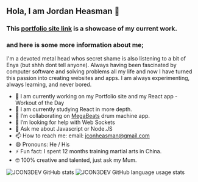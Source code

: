 ## Hola, I am Jordan Heasman 👋

### This [portfolio site link](https://github.com/JCON3DEV/portfolio) is a showcase of my current work.

### and here is some more information about me;
I'm a devoted metal head whos secret shame is also listening to a bit of Enya (but shhh dont tell anyone). Always having been fascinated by computer software and solving problems all my life and now I have turned this passion into creating websites and apps. I am always experimenting, always learning, and never bored.

- 🔭 I am currently working on my Portfolio site and my React app - Workout of the Day
- 🌱 I am currently studying React in more depth.
- 👯 I’m collaborating on [MegaBeats](https://github.com/blacitea/MegaBeats/tree/master) drum machine app.
- 🤔 I’m looking for help with Web Sockets
- 💬 Ask me about Javascript or Node.JS
- 📫 How to reach me: email: jconheasman@gmail.com
- 😄 Pronouns: He / His
- ⚡ Fun fact: I spent 12 months training martial arts in China.
- 🤓 100% creative and talented, just ask my Mum.

![JCON3DEV GitHub stats](https://github-readme-stats.vercel.app/api?username=JCON3DEV&theme=cobalt)
![JCON3DEV GitHub language usage stats](https://github-readme-stats.vercel.app/api/top-langs/?username=JCON3DEV&layout=compact&theme=cobalt&hide=TSQL)
